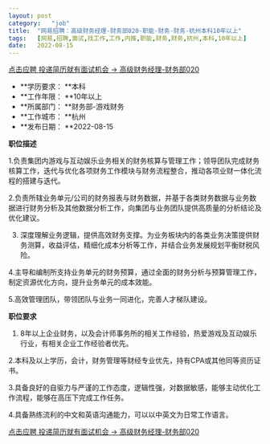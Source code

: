 ```yaml
---
layout:	post
category:	"job"
title:	"网易招聘：高级财务经理-财务部020-职能-财务-财务-杭州本科10年以上"
tags:	[网易,招聘,面试,找工作,工作,内推,职能,财务,财务,杭州,本科,10年以上]
date:	2022-08-15
---
```


[点击应聘 投递简历就有面试机会 ->  高级财务经理-财务部020](http://mobile.bole.netease.com/bole/boleDetail?id=42277&employeeId=346f03c3cda5f04c&key=all)



- **学历要求： **本科
- **工作年限： **10年以上
- **所属部门： **财务部-游戏财务
- **工作城市： **杭州
- **发布日期： **2022-08-15



**职位描述**

1.负责集团内游戏与互动娱乐业务相关的财务核算与管理工作；领导团队完成财务核算工作，迭代与优化各项财务工作模块与财务流程整合，推动各项业财一体化流程的搭建与迭代。 

2.负责所辖业务单元/公司的财务报表与财务数据，并基于各类财务数据与业务数据进行财务分析及其他数据分析工作，向集团与业务团队提供高质量的分析结论及优化建议。 

3. 深度理解业务逻辑，提供高效财务支撑。为业务板块内的各类业务决策提供财务测算，收益评估，精细化成本分析等工作，并结合业务发展规划平衡财税风险。

4.主导和编制所支持业务单元的财务预算，通过全面的财务分析与预算管理工作，制定资源优化方向，提升业务单元的成本效能。

5.高效管理团队，带领团队与业务一同进化，完善人才梯队建设。 



**职位要求**

1. 8年以上企业财务，以及会计师事务所的相关工作经验，热爱游戏及互动娱乐行业，有相关企业工作经验者优先。 

2.本科及以上学历，会计，财务管理等财经专业优先，持有CPA或其他同等资历证书。 

3.具备良好的自驱力与严谨的工作态度，逻辑性强，对数据敏感，能够主动优化工作流程，能够在高压下完成工作任务。 

4.具备熟练流利的中文和英语沟通能力，可以以中英文为日常工作语言。



[点击应聘 投递简历就有面试机会 ->  高级财务经理-财务部020](http://mobile.bole.netease.com/bole/boleDetail?id=42277&employeeId=346f03c3cda5f04c&key=all)